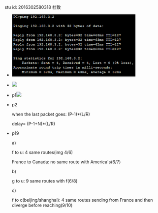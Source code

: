 stu id: 2016302580318 杜致



- ![](\img\img0.JPG)

- ![](D:\Documents\CNDC-schoolwork\img1.JPG)



- p1![](D:\Documents\CNDC-schoolwork\img2.JPG)

- p2

  when the last packet goes: (P-1)*(L/R)

  delay= (P-1+N)*(L/R)

- p19

  a) 

  f to u: 4 same routes(img 4/6) 

  France to Canada: no same route with America's(6/7)

  b)

  g to u: 9 same routes with f(6/8)

  c)

  f to c(beijing/shanghai): 4 same routes sending from France and then diverge before reaching(9/10)
